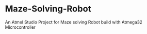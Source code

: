 # Maze-Solving-Robot
An Atmel Studio Project for Maze solving Robot build with Atmega32 Microcontroller
